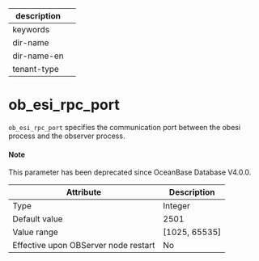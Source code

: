 | description ||
|---|---|
| keywords ||
| dir-name ||
| dir-name-en ||
| tenant-type ||

# ob_esi_rpc_port

`ob_esi_rpc_port` specifies the communication port between the obesi process and the observer process.

<main id="notice" type='explain'>
  <h4>Note</h4>
  <p>This parameter has been deprecated since OceanBase Database V4.0.0. </p>
</main>

| **Attribute** | **Description** |
| --- | --- |
| Type | Integer |
| Default value | 2501 |
| Value range | [1025, 65535] |
| Effective upon OBServer node restart | No |
